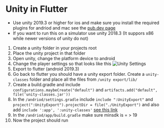 # Unity in Flutter

- Use unity 2019.3 or higher for ios and make sure you install the required plugins for andriod and mac see the 
[pub.dev page](https://pub.dev/packages/flutter_unity_widget)
- If you want to run this on a simulator use unity 2018.3 (It suppors x86 while newer versions of unity do not)

1. Create a unity folder in your projects root
2. Place the unity project in that folder
3. Open unity, change the platform device to android
4. Change the player settings so that looks like this ![Unity Settings](https://raw.githubusercontent.com/snowballdigital/flutter-unity-view-widget/master/Screenshot%202019-03-27%2007.31.55.png)
5. Export to flutter (android 2019.3)
6. Go back to flutter you should have a unity export folder. Create a `unity-classes` folder and place all the files from `/unity export/lib/`
7. Create a build.gradle and include `configurations.maybeCreate("default")` and `artifacts.add("default", file('unity-classes.jar'))`
8. In the `/andriod/settings.gradle` include `include ":UnityExport"` and `project(":UnityExport").projectDir = file("./UnityExport")` and also add `include ':app', ':unity-classes'` [see this link](https://github.com/snowballdigital/flutter-unity-view-widget/issues/111) 
9. In the `/andriod/app/build.gradle` make sure minsdk is = > 19
10. Now the project should run
